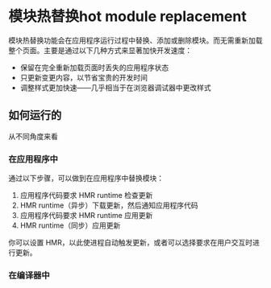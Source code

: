 # 模块热替换hot module replacement

模块热替换功能会在应用程序运行过程中替换、添加或删除模块。而无需重新加载整个页面。主要是通过以下几种方式来显著加快开发速度：

- 保留在完全重新加载页面时丢失的应用程序状态
- 只更新变更内容，以节省宝贵的开发时间
- 调整样式更加快速——几乎相当于在浏览器调试器中更改样式

## 如何运行的

从不同角度来看

### 在应用程序中

通过以下步骤，可以做到在应用程序中替换模块：

1. 应用程序代码要求 HMR runtime 检查更新
2. HMR runtime（异步）下载更新，然后通知应用程序代码
3. 应用程序代码要求 HMR runtime 应用更新
4. HMR runtime（同步）应用更新

你可以设置 HMR，以此使进程自动触发更新，或者可以选择要求在用户交互时进行更新。

### 在编译器中

